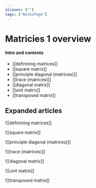 ```yaml
---
aliases: [""]
tags: ["NotesPage"]
---
```


# Matricies 1 overview

#### Intro and contents
- [[definining matrices]]
- [[square matrix]]
- [[principle diagonal (matrices)]]
- [[trace (matrices)]]
- [[diagonal matrix]]
- [[unit matrix]]
- [[transposed matrix]]


## Expanded articles

![[definining matrices]]

![[square matrix]]

![[principle diagonal (matrices)]]

![[trace (matrices)]]

![[diagonal matrix]]

![[unit matrix]]

![[transposed matrix]]